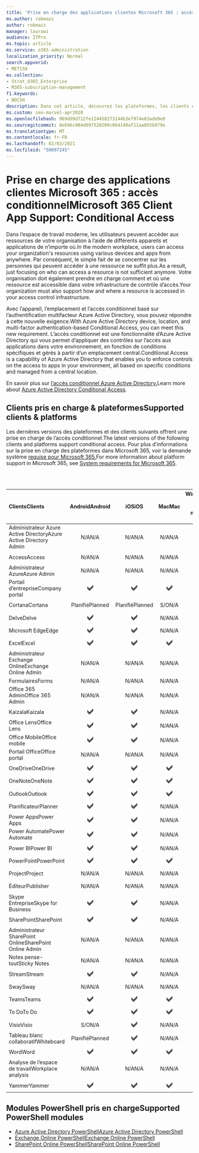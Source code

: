 ```yaml
---
title: 'Prise en charge des applications clientes Microsoft 365 : accès conditionnel'
ms.author: robmazz
author: robmazz
manager: laurawi
audience: ITPro
ms.topic: article
ms.service: o365-administration
localization_priority: Normal
search.appverid:
- MET150
ms.collection:
- Strat_O365_Enterprise
- M365-subscription-management
f1.keywords:
- NOCSH
description: Dans cet article, découvrez les plateformes, les clients et les modules PowerShell qui supportent l’accès conditionnel pour Microsoft 365.
ms.custom: seo-marvel-apr2020
ms.openlocfilehash: 969dd9d712fe124458273144b3e7974e03ade9e0
ms.sourcegitcommit: 8e696c084d097520209c864140af11aa055b979e
ms.translationtype: MT
ms.contentlocale: fr-FR
ms.lasthandoff: 02/03/2021
ms.locfileid: "50097245"
---
```

# <a name="microsoft-365-client-app-support-conditional-access"></a><span data-ttu-id="00830-103">Prise en charge des applications clientes Microsoft 365 : accès conditionnel</span><span class="sxs-lookup"><span data-stu-id="00830-103">Microsoft 365 Client App Support: Conditional Access</span></span>

<span data-ttu-id="00830-104">Dans l’espace de travail moderne, les utilisateurs peuvent accéder aux ressources de votre organisation à l’aide de différents appareils et applications de n’importe où.</span><span class="sxs-lookup"><span data-stu-id="00830-104">In the modern workplace, users can access your organization's resources using various devices and apps from anywhere.</span></span> <span data-ttu-id="00830-105">Par conséquent, le simple fait de se concentrer sur les personnes qui peuvent accéder à une ressource ne suffit plus.</span><span class="sxs-lookup"><span data-stu-id="00830-105">As a result, just focusing on who can access a resource is not sufficient anymore.</span></span> <span data-ttu-id="00830-106">Votre organisation doit également prendre en charge comment et où une ressource est accessible dans votre infrastructure de contrôle d’accès.</span><span class="sxs-lookup"><span data-stu-id="00830-106">Your organization must also support how and where a resource is accessed in your access control infrastructure.</span></span>

<span data-ttu-id="00830-107">Avec l’appareil, l’emplacement et l’accès conditionnel basé sur l’authentification multifacteur Azure Active Directory, vous pouvez répondre à cette nouvelle exigence.</span><span class="sxs-lookup"><span data-stu-id="00830-107">With Azure Active Directory device, location, and multi-factor authentication-based Conditional Access, you can meet this new requirement.</span></span> <span data-ttu-id="00830-108">L’accès conditionnel est une fonctionnalité d’Azure Active Directory qui vous permet d’appliquer des contrôles sur l’accès aux applications dans votre environnement, en fonction de conditions spécifiques et gérés à partir d’un emplacement central.</span><span class="sxs-lookup"><span data-stu-id="00830-108">Conditional Access is a capability of Azure Active Directory that enables you to enforce controls on the access to apps in your environment, all based on specific conditions and managed from a central location.</span></span>

<span data-ttu-id="00830-109">En savoir plus sur [l’accès conditionnel Azure Active Directory.](/azure/active-directory/conditional-access/)</span><span class="sxs-lookup"><span data-stu-id="00830-109">Learn more about [Azure Active Directory Conditional Access](/azure/active-directory/conditional-access/).</span></span>

## <a name="supported-clients--platforms"></a><span data-ttu-id="00830-110">Clients pris en charge & plateformes</span><span class="sxs-lookup"><span data-stu-id="00830-110">Supported clients & platforms</span></span>

<span data-ttu-id="00830-111">Les dernières versions des plateformes et des clients suivants offrent une prise en charge de l’accès conditionnel.</span><span class="sxs-lookup"><span data-stu-id="00830-111">The latest versions of the following clients and platforms support conditional access.</span></span> <span data-ttu-id="00830-112">Pour plus d’informations sur la prise en charge des plateformes dans Microsoft 365, voir la demande système [requise pour Microsoft 365.](/microsoft-365/microsoft-365-and-office-resources)</span><span class="sxs-lookup"><span data-stu-id="00830-112">For more information about platform support in Microsoft 365, see [System requirements for Microsoft 365](/microsoft-365/microsoft-365-and-office-resources).</span></span>

<br>
<br>

| <span data-ttu-id="00830-113">Clients</span><span class="sxs-lookup"><span data-stu-id="00830-113">Clients</span></span> | <span data-ttu-id="00830-114">Android</span><span class="sxs-lookup"><span data-stu-id="00830-114">Android</span></span> | <span data-ttu-id="00830-115">iOS</span><span class="sxs-lookup"><span data-stu-id="00830-115">iOS</span></span> | <span data-ttu-id="00830-116">Mac</span><span class="sxs-lookup"><span data-stu-id="00830-116">Mac</span></span>| <span data-ttu-id="00830-117">Windows 10</span><span class="sxs-lookup"><span data-stu-id="00830-117">Windows 10</span></span> <br> <span data-ttu-id="00830-118">Applications modernes</span><span class="sxs-lookup"><span data-stu-id="00830-118">Modern Apps</span></span>| <span data-ttu-id="00830-119">Windows 10</span><span class="sxs-lookup"><span data-stu-id="00830-119">Windows 10</span></span> <br> <span data-ttu-id="00830-120">Desktop</span><span class="sxs-lookup"><span data-stu-id="00830-120">Desktop</span></span> |
|:---|:---:|:---:|:---:|:---:|:---:|
| <span data-ttu-id="00830-121">Administrateur Azure Active Directory</span><span class="sxs-lookup"><span data-stu-id="00830-121">Azure Active Directory Admin</span></span> | <span data-ttu-id="00830-122">N/A</span><span class="sxs-lookup"><span data-stu-id="00830-122">N/A</span></span> | <span data-ttu-id="00830-123">N/A</span><span class="sxs-lookup"><span data-stu-id="00830-123">N/A</span></span> | <span data-ttu-id="00830-124">N/A</span><span class="sxs-lookup"><span data-stu-id="00830-124">N/A</span></span> | <span data-ttu-id="00830-125">N/A</span><span class="sxs-lookup"><span data-stu-id="00830-125">N/A</span></span> | ![Pris en charge](../media/check-mark.png) |
| <span data-ttu-id="00830-127">Access</span><span class="sxs-lookup"><span data-stu-id="00830-127">Access</span></span> | <span data-ttu-id="00830-128">N/A</span><span class="sxs-lookup"><span data-stu-id="00830-128">N/A</span></span> | <span data-ttu-id="00830-129">N/A</span><span class="sxs-lookup"><span data-stu-id="00830-129">N/A</span></span> | <span data-ttu-id="00830-130">N/A</span><span class="sxs-lookup"><span data-stu-id="00830-130">N/A</span></span> | <span data-ttu-id="00830-131">N/A</span><span class="sxs-lookup"><span data-stu-id="00830-131">N/A</span></span> | ![Pris en charge](../media/check-mark.png) |
| <span data-ttu-id="00830-133">Administrateur Azure</span><span class="sxs-lookup"><span data-stu-id="00830-133">Azure Admin</span></span> | <span data-ttu-id="00830-134">N/A</span><span class="sxs-lookup"><span data-stu-id="00830-134">N/A</span></span> | <span data-ttu-id="00830-135">N/A</span><span class="sxs-lookup"><span data-stu-id="00830-135">N/A</span></span> | <span data-ttu-id="00830-136">N/A</span><span class="sxs-lookup"><span data-stu-id="00830-136">N/A</span></span> | <span data-ttu-id="00830-137">N/A</span><span class="sxs-lookup"><span data-stu-id="00830-137">N/A</span></span> | <span data-ttu-id="00830-138">N/A</span><span class="sxs-lookup"><span data-stu-id="00830-138">N/A</span></span> |
| <span data-ttu-id="00830-139">Portail d’entreprise</span><span class="sxs-lookup"><span data-stu-id="00830-139">Company portal</span></span> | ![Pris en charge](../media/check-mark.png) | ![Pris en charge](../media/check-mark.png) | ![Pris en charge](../media/check-mark.png) | ![Pris en charge](../media/check-mark.png) | <span data-ttu-id="00830-144">N/A</span><span class="sxs-lookup"><span data-stu-id="00830-144">N/A</span></span> |
| <span data-ttu-id="00830-145">Cortana</span><span class="sxs-lookup"><span data-stu-id="00830-145">Cortana</span></span> | <span data-ttu-id="00830-146">Planifié</span><span class="sxs-lookup"><span data-stu-id="00830-146">Planned</span></span> | <span data-ttu-id="00830-147">Planifié</span><span class="sxs-lookup"><span data-stu-id="00830-147">Planned</span></span> | <span data-ttu-id="00830-148">S/O</span><span class="sxs-lookup"><span data-stu-id="00830-148">N/A</span></span> | ![Pris en charge](../media/check-mark.png) | <span data-ttu-id="00830-150">N/A</span><span class="sxs-lookup"><span data-stu-id="00830-150">N/A</span></span> |
| <span data-ttu-id="00830-151">Delve</span><span class="sxs-lookup"><span data-stu-id="00830-151">Delve</span></span> | ![Pris en charge](../media/check-mark.png) | ![Pris en charge](../media/check-mark.png) | <span data-ttu-id="00830-154">N/A</span><span class="sxs-lookup"><span data-stu-id="00830-154">N/A</span></span> | <span data-ttu-id="00830-155">N/A</span><span class="sxs-lookup"><span data-stu-id="00830-155">N/A</span></span> | <span data-ttu-id="00830-156">N/A</span><span class="sxs-lookup"><span data-stu-id="00830-156">N/A</span></span> |
| <span data-ttu-id="00830-157">Microsoft Edge</span><span class="sxs-lookup"><span data-stu-id="00830-157">Edge</span></span> | ![Pris en charge](../media/check-mark.png) | ![Pris en charge](../media/check-mark.png) | <span data-ttu-id="00830-160">N/A</span><span class="sxs-lookup"><span data-stu-id="00830-160">N/A</span></span> | <span data-ttu-id="00830-161">N/A</span><span class="sxs-lookup"><span data-stu-id="00830-161">N/A</span></span> | ![Pris en charge](../media/check-mark.png) |
| <span data-ttu-id="00830-163">Excel</span><span class="sxs-lookup"><span data-stu-id="00830-163">Excel</span></span> | ![Pris en charge](../media/check-mark.png) | ![Pris en charge](../media/check-mark.png) | ![Pris en charge](../media/check-mark.png) | ![Pris en charge](../media/check-mark.png) | ![Pris en charge](../media/check-mark.png) |
| <span data-ttu-id="00830-169">Administrateur Exchange Online</span><span class="sxs-lookup"><span data-stu-id="00830-169">Exchange Online Admin</span></span> | <span data-ttu-id="00830-170">N/A</span><span class="sxs-lookup"><span data-stu-id="00830-170">N/A</span></span> | <span data-ttu-id="00830-171">N/A</span><span class="sxs-lookup"><span data-stu-id="00830-171">N/A</span></span> | <span data-ttu-id="00830-172">N/A</span><span class="sxs-lookup"><span data-stu-id="00830-172">N/A</span></span> | <span data-ttu-id="00830-173">N/A</span><span class="sxs-lookup"><span data-stu-id="00830-173">N/A</span></span> | ![Pris en charge](../media/check-mark.png) |
| <span data-ttu-id="00830-175">Formulaires</span><span class="sxs-lookup"><span data-stu-id="00830-175">Forms</span></span> | <span data-ttu-id="00830-176">N/A</span><span class="sxs-lookup"><span data-stu-id="00830-176">N/A</span></span> | <span data-ttu-id="00830-177">N/A</span><span class="sxs-lookup"><span data-stu-id="00830-177">N/A</span></span> | <span data-ttu-id="00830-178">N/A</span><span class="sxs-lookup"><span data-stu-id="00830-178">N/A</span></span> | <span data-ttu-id="00830-179">N/A</span><span class="sxs-lookup"><span data-stu-id="00830-179">N/A</span></span> | <span data-ttu-id="00830-180">N/A</span><span class="sxs-lookup"><span data-stu-id="00830-180">N/A</span></span> |
| <span data-ttu-id="00830-181">Office 365 Admin</span><span class="sxs-lookup"><span data-stu-id="00830-181">Office 365 Admin</span></span> | <span data-ttu-id="00830-182">N/A</span><span class="sxs-lookup"><span data-stu-id="00830-182">N/A</span></span> | <span data-ttu-id="00830-183">N/A</span><span class="sxs-lookup"><span data-stu-id="00830-183">N/A</span></span> | <span data-ttu-id="00830-184">N/A</span><span class="sxs-lookup"><span data-stu-id="00830-184">N/A</span></span> | <span data-ttu-id="00830-185">N/A</span><span class="sxs-lookup"><span data-stu-id="00830-185">N/A</span></span> | ![Pris en charge](../media/check-mark.png) |  |
| <span data-ttu-id="00830-187">Kaizala</span><span class="sxs-lookup"><span data-stu-id="00830-187">Kaizala</span></span> | ![Pris en charge](../media/check-mark.png) | ![Pris en charge](../media/check-mark.png) | <span data-ttu-id="00830-190">N/A</span><span class="sxs-lookup"><span data-stu-id="00830-190">N/A</span></span> | <span data-ttu-id="00830-191">N/A</span><span class="sxs-lookup"><span data-stu-id="00830-191">N/A</span></span> | <span data-ttu-id="00830-192">N/A</span><span class="sxs-lookup"><span data-stu-id="00830-192">N/A</span></span> |
| <span data-ttu-id="00830-193">Office Lens</span><span class="sxs-lookup"><span data-stu-id="00830-193">Office Lens</span></span>| ![Pris en charge](../media/check-mark.png) | ![Pris en charge](../media/check-mark.png) | <span data-ttu-id="00830-196">N/A</span><span class="sxs-lookup"><span data-stu-id="00830-196">N/A</span></span> | ![Pris en charge](../media/check-mark.png) | <span data-ttu-id="00830-198">N/A</span><span class="sxs-lookup"><span data-stu-id="00830-198">N/A</span></span> |
| <span data-ttu-id="00830-199">Office Mobile</span><span class="sxs-lookup"><span data-stu-id="00830-199">Office mobile</span></span> | ![Pris en charge](../media/check-mark.png) | ![Pris en charge](../media/check-mark.png) | <span data-ttu-id="00830-202">N/A</span><span class="sxs-lookup"><span data-stu-id="00830-202">N/A</span></span> | <span data-ttu-id="00830-203">N/A</span><span class="sxs-lookup"><span data-stu-id="00830-203">N/A</span></span> | <span data-ttu-id="00830-204">N/A</span><span class="sxs-lookup"><span data-stu-id="00830-204">N/A</span></span> |
| <span data-ttu-id="00830-205">Portail Office</span><span class="sxs-lookup"><span data-stu-id="00830-205">Office portal</span></span> | <span data-ttu-id="00830-206">N/A</span><span class="sxs-lookup"><span data-stu-id="00830-206">N/A</span></span> | <span data-ttu-id="00830-207">N/A</span><span class="sxs-lookup"><span data-stu-id="00830-207">N/A</span></span> | <span data-ttu-id="00830-208">N/A</span><span class="sxs-lookup"><span data-stu-id="00830-208">N/A</span></span> | ![Pris en charge](../media/check-mark.png) | <span data-ttu-id="00830-210">N/A</span><span class="sxs-lookup"><span data-stu-id="00830-210">N/A</span></span> |
| <span data-ttu-id="00830-211">OneDrive</span><span class="sxs-lookup"><span data-stu-id="00830-211">OneDrive</span></span> | ![Pris en charge](../media/check-mark.png) | ![Pris en charge](../media/check-mark.png) | ![Pris en charge](../media/check-mark.png) | ![Pris en charge](../media/check-mark.png) | ![Pris en charge](../media/check-mark.png) |
| <span data-ttu-id="00830-217">OneNote</span><span class="sxs-lookup"><span data-stu-id="00830-217">OneNote</span></span> | ![Pris en charge](../media/check-mark.png) | ![Pris en charge](../media/check-mark.png) | ![Pris en charge](../media/check-mark.png) | ![Pris en charge](../media/check-mark.png) | ![Pris en charge](../media/check-mark.png) |
| <span data-ttu-id="00830-223">Outlook</span><span class="sxs-lookup"><span data-stu-id="00830-223">Outlook</span></span> | ![Pris en charge](../media/check-mark.png) | ![Pris en charge](../media/check-mark.png) | ![Pris en charge](../media/check-mark.png) | ![Pris en charge](../media/check-mark.png) | ![Pris en charge](../media/check-mark.png) |
| <span data-ttu-id="00830-229">Planificateur</span><span class="sxs-lookup"><span data-stu-id="00830-229">Planner</span></span> | ![Pris en charge](../media/check-mark.png) | ![Pris en charge](../media/check-mark.png) | <span data-ttu-id="00830-232">N/A</span><span class="sxs-lookup"><span data-stu-id="00830-232">N/A</span></span> | <span data-ttu-id="00830-233">N/A</span><span class="sxs-lookup"><span data-stu-id="00830-233">N/A</span></span> | <span data-ttu-id="00830-234">N/A</span><span class="sxs-lookup"><span data-stu-id="00830-234">N/A</span></span> |
| <span data-ttu-id="00830-235">Power Apps</span><span class="sxs-lookup"><span data-stu-id="00830-235">Power Apps</span></span> | ![Pris en charge](../media/check-mark.png) | ![Pris en charge](../media/check-mark.png) | <span data-ttu-id="00830-238">N/A</span><span class="sxs-lookup"><span data-stu-id="00830-238">N/A</span></span> | <span data-ttu-id="00830-239">Planifié</span><span class="sxs-lookup"><span data-stu-id="00830-239">Planned</span></span> | <span data-ttu-id="00830-240">S/O</span><span class="sxs-lookup"><span data-stu-id="00830-240">N/A</span></span> |
| <span data-ttu-id="00830-241">Power Automate</span><span class="sxs-lookup"><span data-stu-id="00830-241">Power Automate</span></span> | ![Pris en charge](../media/check-mark.png) | ![Pris en charge](../media/check-mark.png) | <span data-ttu-id="00830-244">N/A</span><span class="sxs-lookup"><span data-stu-id="00830-244">N/A</span></span> | <span data-ttu-id="00830-245">N/A</span><span class="sxs-lookup"><span data-stu-id="00830-245">N/A</span></span> | <span data-ttu-id="00830-246">N/A</span><span class="sxs-lookup"><span data-stu-id="00830-246">N/A</span></span> |
| <span data-ttu-id="00830-247">Power BI</span><span class="sxs-lookup"><span data-stu-id="00830-247">Power BI</span></span> | ![Pris en charge](../media/check-mark.png) | ![Pris en charge](../media/check-mark.png) | <span data-ttu-id="00830-250">N/A</span><span class="sxs-lookup"><span data-stu-id="00830-250">N/A</span></span> | ![Pris en charge](../media/check-mark.png) | ![Pris en charge](../media/check-mark.png) |
| <span data-ttu-id="00830-253">PowerPoint</span><span class="sxs-lookup"><span data-stu-id="00830-253">PowerPoint</span></span> | ![Pris en charge](../media/check-mark.png) | ![Pris en charge](../media/check-mark.png) | ![Pris en charge](../media/check-mark.png) | ![Pris en charge](../media/check-mark.png) | ![Pris en charge](../media/check-mark.png) |
| <span data-ttu-id="00830-259">Project</span><span class="sxs-lookup"><span data-stu-id="00830-259">Project</span></span> | <span data-ttu-id="00830-260">N/A</span><span class="sxs-lookup"><span data-stu-id="00830-260">N/A</span></span> | <span data-ttu-id="00830-261">N/A</span><span class="sxs-lookup"><span data-stu-id="00830-261">N/A</span></span> | <span data-ttu-id="00830-262">N/A</span><span class="sxs-lookup"><span data-stu-id="00830-262">N/A</span></span> | <span data-ttu-id="00830-263">N/A</span><span class="sxs-lookup"><span data-stu-id="00830-263">N/A</span></span> | ![Pris en charge](../media/check-mark.png) |
| <span data-ttu-id="00830-265">Éditeur</span><span class="sxs-lookup"><span data-stu-id="00830-265">Publisher</span></span> | <span data-ttu-id="00830-266">N/A</span><span class="sxs-lookup"><span data-stu-id="00830-266">N/A</span></span> | <span data-ttu-id="00830-267">N/A</span><span class="sxs-lookup"><span data-stu-id="00830-267">N/A</span></span> | <span data-ttu-id="00830-268">N/A</span><span class="sxs-lookup"><span data-stu-id="00830-268">N/A</span></span> | <span data-ttu-id="00830-269">N/A</span><span class="sxs-lookup"><span data-stu-id="00830-269">N/A</span></span> | ![Pris en charge](../media/check-mark.png) |
| <span data-ttu-id="00830-271">Skype Entreprise</span><span class="sxs-lookup"><span data-stu-id="00830-271">Skype for Business</span></span> | ![Pris en charge](../media/check-mark.png) | ![Pris en charge](../media/check-mark.png) | <span data-ttu-id="00830-274">N/A</span><span class="sxs-lookup"><span data-stu-id="00830-274">N/A</span></span> | <span data-ttu-id="00830-275">N/A</span><span class="sxs-lookup"><span data-stu-id="00830-275">N/A</span></span> | <span data-ttu-id="00830-276">N/A</span><span class="sxs-lookup"><span data-stu-id="00830-276">N/A</span></span> ||
| <span data-ttu-id="00830-277">SharePoint</span><span class="sxs-lookup"><span data-stu-id="00830-277">SharePoint</span></span> | ![Pris en charge](../media/check-mark.png) | ![Pris en charge](../media/check-mark.png) | <span data-ttu-id="00830-280">N/A</span><span class="sxs-lookup"><span data-stu-id="00830-280">N/A</span></span> | <span data-ttu-id="00830-281">N/A</span><span class="sxs-lookup"><span data-stu-id="00830-281">N/A</span></span> | <span data-ttu-id="00830-282">N/A</span><span class="sxs-lookup"><span data-stu-id="00830-282">N/A</span></span> |
| <span data-ttu-id="00830-283">Administrateur SharePoint Online</span><span class="sxs-lookup"><span data-stu-id="00830-283">SharePoint Online Admin</span></span> | <span data-ttu-id="00830-284">N/A</span><span class="sxs-lookup"><span data-stu-id="00830-284">N/A</span></span> | <span data-ttu-id="00830-285">N/A</span><span class="sxs-lookup"><span data-stu-id="00830-285">N/A</span></span> | <span data-ttu-id="00830-286">N/A</span><span class="sxs-lookup"><span data-stu-id="00830-286">N/A</span></span> | <span data-ttu-id="00830-287">N/A</span><span class="sxs-lookup"><span data-stu-id="00830-287">N/A</span></span> | ![Pris en charge](../media/check-mark.png) |
| <span data-ttu-id="00830-289">Notes pense-tout</span><span class="sxs-lookup"><span data-stu-id="00830-289">Sticky Notes</span></span> | <span data-ttu-id="00830-290">N/A</span><span class="sxs-lookup"><span data-stu-id="00830-290">N/A</span></span> | <span data-ttu-id="00830-291">N/A</span><span class="sxs-lookup"><span data-stu-id="00830-291">N/A</span></span> | <span data-ttu-id="00830-292">N/A</span><span class="sxs-lookup"><span data-stu-id="00830-292">N/A</span></span> | ![Pris en charge](../media/check-mark.png) | <span data-ttu-id="00830-294">N/A</span><span class="sxs-lookup"><span data-stu-id="00830-294">N/A</span></span> |
| <span data-ttu-id="00830-295">Stream</span><span class="sxs-lookup"><span data-stu-id="00830-295">Stream</span></span> | ![Pris en charge](../media/check-mark.png) | ![Pris en charge](../media/check-mark.png) | <span data-ttu-id="00830-298">N/A</span><span class="sxs-lookup"><span data-stu-id="00830-298">N/A</span></span> | <span data-ttu-id="00830-299">N/A</span><span class="sxs-lookup"><span data-stu-id="00830-299">N/A</span></span> | <span data-ttu-id="00830-300">N/A</span><span class="sxs-lookup"><span data-stu-id="00830-300">N/A</span></span> |
| <span data-ttu-id="00830-301">Sway</span><span class="sxs-lookup"><span data-stu-id="00830-301">Sway</span></span> | <span data-ttu-id="00830-302">N/A</span><span class="sxs-lookup"><span data-stu-id="00830-302">N/A</span></span> | <span data-ttu-id="00830-303">N/A</span><span class="sxs-lookup"><span data-stu-id="00830-303">N/A</span></span> | <span data-ttu-id="00830-304">N/A</span><span class="sxs-lookup"><span data-stu-id="00830-304">N/A</span></span> | ![Pris en charge](../media/check-mark.png) | <span data-ttu-id="00830-306">N/A</span><span class="sxs-lookup"><span data-stu-id="00830-306">N/A</span></span> |
| <span data-ttu-id="00830-307">Teams</span><span class="sxs-lookup"><span data-stu-id="00830-307">Teams</span></span> | ![Pris en charge](../media/check-mark.png) | ![Pris en charge](../media/check-mark.png) | ![Pris en charge](../media/check-mark.png) | <span data-ttu-id="00830-311">N/A</span><span class="sxs-lookup"><span data-stu-id="00830-311">N/A</span></span> | ![Pris en charge](../media/check-mark.png) |
| <span data-ttu-id="00830-313">To Do</span><span class="sxs-lookup"><span data-stu-id="00830-313">To Do</span></span> | ![Pris en charge](../media/check-mark.png) | ![Pris en charge](../media/check-mark.png) | ![Pris en charge](../media/check-mark.png) | ![Pris en charge](../media/check-mark.png) | <span data-ttu-id="00830-318">N/A</span><span class="sxs-lookup"><span data-stu-id="00830-318">N/A</span></span> |
| <span data-ttu-id="00830-319">Visio</span><span class="sxs-lookup"><span data-stu-id="00830-319">Visio</span></span> | <span data-ttu-id="00830-320">S/O</span><span class="sxs-lookup"><span data-stu-id="00830-320">N/A</span></span> | ![Pris en charge](../media/check-mark.png) | <span data-ttu-id="00830-322">N/A</span><span class="sxs-lookup"><span data-stu-id="00830-322">N/A</span></span> | <span data-ttu-id="00830-323">N/A</span><span class="sxs-lookup"><span data-stu-id="00830-323">N/A</span></span> | ![Pris en charge](../media/check-mark.png) |
| <span data-ttu-id="00830-325">Tableau blanc collaboratif</span><span class="sxs-lookup"><span data-stu-id="00830-325">Whiteboard</span></span> | <span data-ttu-id="00830-326">Planifié</span><span class="sxs-lookup"><span data-stu-id="00830-326">Planned</span></span> | ![Pris en charge](../media/check-mark.png) | <span data-ttu-id="00830-328">N/A</span><span class="sxs-lookup"><span data-stu-id="00830-328">N/A</span></span> | ![Pris en charge](../media/check-mark.png) | <span data-ttu-id="00830-330">N/A</span><span class="sxs-lookup"><span data-stu-id="00830-330">N/A</span></span> |
| <span data-ttu-id="00830-331">Word</span><span class="sxs-lookup"><span data-stu-id="00830-331">Word</span></span> | ![Pris en charge](../media/check-mark.png) | ![Pris en charge](../media/check-mark.png) | ![Pris en charge](../media/check-mark.png) | ![Pris en charge](../media/check-mark.png) | ![Pris en charge](../media/check-mark.png) |
| <span data-ttu-id="00830-337">Analyse de l’espace de travail</span><span class="sxs-lookup"><span data-stu-id="00830-337">Workplace analysis</span></span> | <span data-ttu-id="00830-338">N/A</span><span class="sxs-lookup"><span data-stu-id="00830-338">N/A</span></span> | <span data-ttu-id="00830-339">N/A</span><span class="sxs-lookup"><span data-stu-id="00830-339">N/A</span></span> | <span data-ttu-id="00830-340">N/A</span><span class="sxs-lookup"><span data-stu-id="00830-340">N/A</span></span> | <span data-ttu-id="00830-341">N/A</span><span class="sxs-lookup"><span data-stu-id="00830-341">N/A</span></span> | <span data-ttu-id="00830-342">N/A</span><span class="sxs-lookup"><span data-stu-id="00830-342">N/A</span></span> |
| <span data-ttu-id="00830-343">Yammer</span><span class="sxs-lookup"><span data-stu-id="00830-343">Yammer</span></span> | ![Pris en charge](../media/check-mark.png) | ![Pris en charge](../media/check-mark.png) | ![Pris en charge](../media/check-mark.png) | <span data-ttu-id="00830-347">N/A</span><span class="sxs-lookup"><span data-stu-id="00830-347">N/A</span></span> | ![Pris en charge](../media/check-mark.png) |

## <a name="supported-powershell-modules"></a><span data-ttu-id="00830-349">Modules PowerShell pris en charge</span><span class="sxs-lookup"><span data-stu-id="00830-349">Supported PowerShell modules</span></span>

- [<span data-ttu-id="00830-350">Azure Active Directory PowerShell</span><span class="sxs-lookup"><span data-stu-id="00830-350">Azure Active Directory PowerShell</span></span>](/powershell/azure/active-directory/overview?view=azureadps-2.0)
- [<span data-ttu-id="00830-351">Exchange Online PowerShell</span><span class="sxs-lookup"><span data-stu-id="00830-351">Exchange Online PowerShell</span></span>](/powershell/exchange/exchange-online-powershell)
- [<span data-ttu-id="00830-352">SharePoint Online PowerShell</span><span class="sxs-lookup"><span data-stu-id="00830-352">SharePoint Online PowerShell</span></span>](/powershell/sharepoint/sharepoint-online/connect-sharepoint-online)
